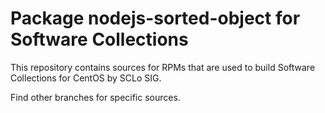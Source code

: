 # Package nodejs-sorted-object for Software Collections

This repository contains sources for RPMs that are used
to build Software Collections for CentOS by SCLo SIG.

Find other branches for specific sources.
